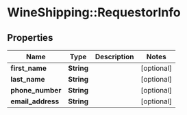 # WineShipping::RequestorInfo

## Properties
Name | Type | Description | Notes
------------ | ------------- | ------------- | -------------
**first_name** | **String** |  | [optional] 
**last_name** | **String** |  | [optional] 
**phone_number** | **String** |  | [optional] 
**email_address** | **String** |  | [optional] 


